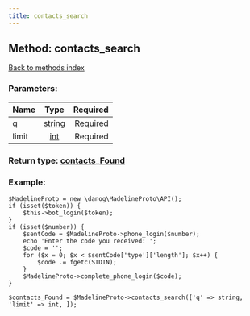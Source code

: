 ```yaml
---
title: contacts_search
---
```

## Method: contacts\_search  
[Back to methods index](index.md)


### Parameters:

| Name     |    Type       | Required |
|----------|:-------------:|---------:|
|q|[string](../types/string.md) | Required|
|limit|[int](../types/int.md) | Required|


### Return type: [contacts\_Found](../types/contacts_Found.md)

### Example:


```
$MadelineProto = new \danog\MadelineProto\API();
if (isset($token)) {
    $this->bot_login($token);
}
if (isset($number)) {
    $sentCode = $MadelineProto->phone_login($number);
    echo 'Enter the code you received: ';
    $code = '';
    for ($x = 0; $x < $sentCode['type']['length']; $x++) {
        $code .= fgetc(STDIN);
    }
    $MadelineProto->complete_phone_login($code);
}

$contacts_Found = $MadelineProto->contacts_search(['q' => string, 'limit' => int, ]);
```